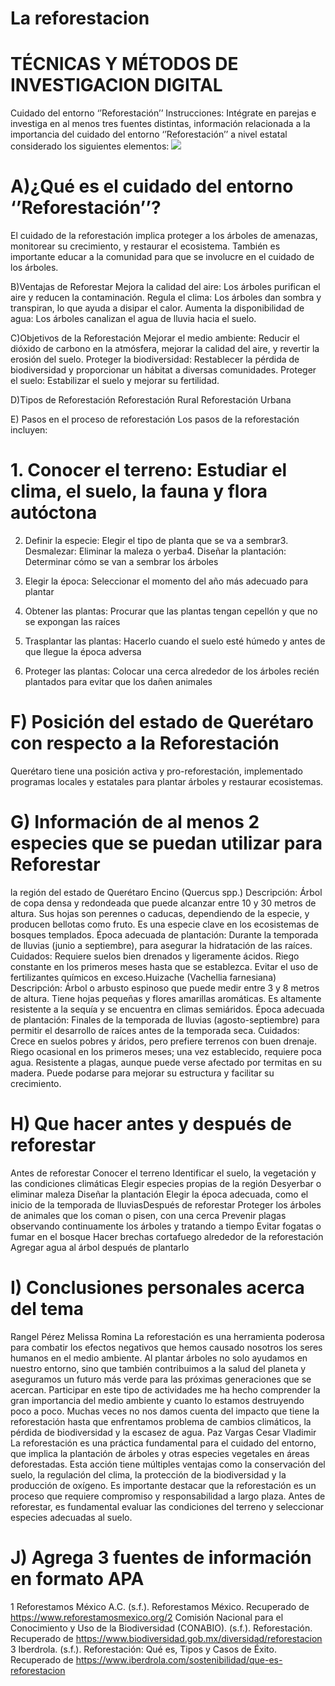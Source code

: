 # La reforestacion
# TÉCNICAS Y MÉTODOS DE INVESTIGACION DIGITAL 
Cuidado del entorno ‘’Reforestación’’
Instrucciones: Intégrate en parejas e investiga en al menos tres fuentes distintas, 
información relacionada a la importancia del cuidado del entorno 
‘’Reforestación’’ a nivel estatal considerado los siguientes elementos:
<img src=" ![Uploading image.png…]">


# A)¿Qué es el cuidado del entorno ‘’Reforestación’’?
El cuidado de la reforestación implica proteger a los árboles de amenazas, 
monitorear su crecimiento, y restaurar el ecosistema. También es importante 
educar a la comunidad para que se involucre en el cuidado de los árboles.

B)Ventajas de Reforestar
 Mejora la calidad del aire: Los árboles purifican el aire y reducen la 
contaminación.
 Regula el clima: Los árboles dan sombra y transpiran, lo que ayuda a disipar 
el calor.
 Aumenta la disponibilidad de agua: Los árboles canalizan el agua de lluvia 
hacia el suelo.

C)Objetivos de la Reforestación
Mejorar el medio ambiente: Reducir el dióxido de carbono en la atmósfera, 
mejorar la calidad del aire, y revertir la erosión del suelo.
 Proteger la biodiversidad: Restablecer la pérdida de biodiversidad y 
proporcionar un hábitat a diversas comunidades.
Proteger el suelo: Estabilizar el suelo y mejorar su fertilidad.

D)Tipos de Reforestación
 Reforestación Rural
 Reforestación Urbana 

E) Pasos en el proceso de reforestación
Los pasos de la reforestación incluyen:

# 1. Conocer el terreno: Estudiar el clima, el suelo, la fauna y flora autóctona

2. Definir la especie: Elegir el tipo de planta que se va a sembrar3. Desmalezar: Eliminar la maleza o yerba4. Diseñar la plantación: Determinar cómo se van a sembrar los árboles

5. Elegir la época: Seleccionar el momento del año más adecuado para plantar

6. Obtener las plantas: Procurar que las plantas tengan cepellón y que no se 
expongan las raíces

7. Trasplantar las plantas: Hacerlo cuando el suelo esté húmedo y antes de 
que llegue la época adversa

8. Proteger las plantas: Colocar una cerca alrededor de los árboles recién 
plantados para evitar que los dañen animales

# F) Posición del estado de Querétaro con respecto a la Reforestación
Querétaro tiene una posición activa y pro-reforestación, implementado 
programas locales y estatales para plantar árboles y restaurar 
ecosistemas.

# G) Información de al menos 2 especies que se puedan utilizar para Reforestar 
la región del estado de Querétaro
Encino (Quercus spp.)
Descripción: Árbol de copa densa y redondeada que puede 
alcanzar entre 10 y 30 metros de altura. Sus hojas son 
perennes o caducas, dependiendo de la especie, y producen 
bellotas como fruto. Es una especie clave en los ecosistemas 
de bosques templados.
Época adecuada de plantación: Durante la temporada de 
lluvias (junio a septiembre), para asegurar la hidratación de las raíces.
Cuidados:
Requiere suelos bien drenados y ligeramente ácidos.
Riego constante en los primeros meses hasta que se establezca.
Evitar el uso de fertilizantes químicos en exceso.Huizache (Vachellia farnesiana)
Descripción: Árbol o arbusto espinoso que puede medir entre 3 y 8 metros 
de altura. Tiene hojas pequeñas y flores amarillas aromáticas. Es altamente 
resistente a la sequía y se encuentra en climas semiáridos.
Época adecuada de plantación: Finales de la 
temporada de lluvias (agosto-septiembre) para 
permitir el desarrollo de raíces antes de la temporada 
seca.
Cuidados:
Crece en suelos pobres y áridos, pero prefiere terrenos 
con buen drenaje.
Riego ocasional en los primeros meses; una vez establecido, requiere poca 
agua.
Resistente a plagas, aunque puede verse afectado por termitas en su 
madera.
Puede podarse para mejorar su estructura y facilitar su crecimiento.

# H) Que hacer antes y después de reforestar 
Antes de reforestar 
 Conocer el terreno
Identificar el suelo, la vegetación y las condiciones climáticas
Elegir especies propias de la región
Desyerbar o eliminar maleza
Diseñar la plantación
Elegir la época adecuada, como el inicio de la temporada de lluviasDespués de reforestar 
Proteger los árboles de animales que los coman o pisen, con una cerca
Prevenir plagas observando continuamente los árboles y tratando a 
tiempo
Evitar fogatas o fumar en el bosque
Hacer brechas cortafuego alrededor de la reforestación
Agregar agua al árbol después de plantarlo

# I) Conclusiones personales acerca del tema 
Rangel Pérez Melissa Romina
La reforestación es una herramienta poderosa para combatir los efectos 
negativos que hemos causado nosotros los seres humanos en el medio 
ambiente. Al plantar árboles no solo ayudamos en nuestro entorno, sino que 
también contribuimos a la salud del planeta y aseguramos un futuro más
verde para las próximas generaciones que se acercan.
Participar en este tipo de actividades me ha hecho comprender la gran 
importancia del medio ambiente y cuanto lo estamos destruyendo poco a 
poco. Muchas veces no nos damos cuenta del impacto que tiene la 
reforestación hasta que enfrentamos problema de cambios climáticos, la 
pérdida de biodiversidad y la escasez de agua.
Paz Vargas Cesar Vladimir 
La reforestación es una práctica fundamental para el cuidado del entorno, 
que implica la plantación de árboles y otras especies vegetales en áreas
deforestadas. Esta acción tiene múltiples ventajas como la conservación del 
suelo, la regulación del clima, la protección de la biodiversidad y la 
producción de oxígeno. Es importante destacar que la reforestación es un 
proceso que requiere compromiso y responsabilidad a largo plaza. Antes de 
reforestar, es fundamental evaluar las condiciones del terreno y seleccionar 
especies adecuadas al suelo. 

# J) Agrega 3 fuentes de información en formato APA
1 Reforestamos México A.C. (s.f.). Reforestamos México. Recuperado de 
https://www.reforestamosmexico.org/2 Comisión Nacional para el Conocimiento y Uso de la Biodiversidad (CONABIO). 
(s.f.). Reforestación. Recuperado de 
https://www.biodiversidad.gob.mx/diversidad/reforestacion
3 Iberdrola. (s.f.). Reforestación: Qué es, Tipos y Casos de Éxito. Recuperado de 
https://www.iberdrola.com/sostenibilidad/que-es-reforestacion

